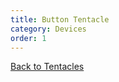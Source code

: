 ```yaml
---
title: Button Tentacle
category: Devices
order: 1
---
```


[<i class="fa fa-arrow-up" aria-hidden="true"></i> Back to Tentacles](/cloud/tentacles)
